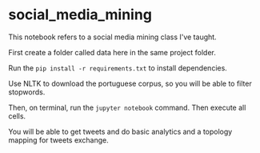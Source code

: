 # social_media_mining
This notebook refers to a social media mining class I've taught.

First create a folder called data here in the same project folder.

Run the `pip install -r requirements.txt` to install dependencies.

Use NLTK to download the portuguese corpus, so you will be able to filter stopwords.

Then, on terminal, run the `jupyter notebook` command.
Then execute all cells.
 
You will be able to get tweets and do basic analytics and a topology mapping for tweets exchange. 
